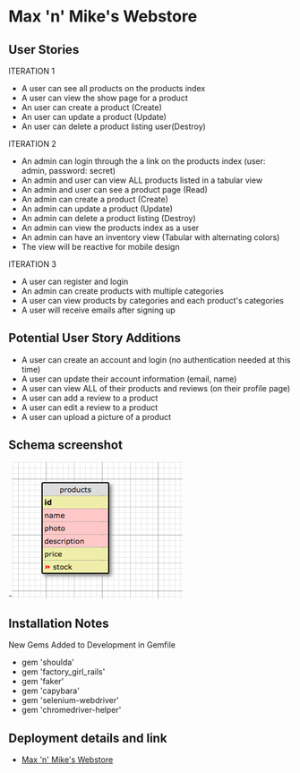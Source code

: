# Max 'n' Mike's Webstore

## User Stories

ITERATION 1
- A user can see all products on the products index
- A user can view the show page for a product
- An user can create a product (Create)
- An user can update a product (Update)
- An user can delete a product listing user(Destroy)

ITERATION 2

- An admin can login through the a link on the products index (user: admin, password: secret)
- An admin and user can view ALL products listed in a tabular view
- An admin and user can see a product page (Read)
- An admin can create a product (Create)
- An admin can update a product (Update)
- An admin can delete a product listing (Destroy)
- An admin can view the products index as a user
- An admin can have an inventory view (Tabular with alternating colors)
- The view will be reactive for mobile design

ITERATION 3

- A user can register and login
- An admin can create products with multiple categories
- A user can view products by categories and each product's categories
- A user will receive emails after signing up


## Potential User Story Additions

- A user can create an account and login (no authentication needed at this time)
- A user can update their account information (email, name)
- A user can view ALL of their products and reviews (on their profile page)
- A user can add a review to a product
- A user can edit a review to a product
- A user can upload a picture of a product

## Schema screenshot

-![Schema](./super_simple_schema.png)

## Installation Notes

New Gems Added to Development in Gemfile
  - gem 'shoulda'
  - gem 'factory_girl_rails'
  - gem 'faker'
  - gem 'capybara'
  - gem 'selenium-webdriver'
  - gem 'chromedriver-helper'

## Deployment details and link

- [Max 'n' Mike's Webstore](https://max-n-mikes-webshop.herokuapp.com/)



